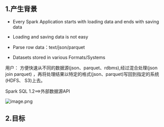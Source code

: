 ## 1.产生背景

- Every Spark Application starts with loading data and ends with saving data

- Loading and saving data is not easy

- Parse row data：text/json/parquet

- Datasets stored in various Formats/Systems

用户：
    方便快速从不同的数据源(json、parquet、rdbms),经过混合处理(json join parquet) ，再将处理结果以特定的格式(json、parquet)写回到指定的系统(HDFS、 S3)上去。

Spark SQL 1.2==>外部数据源API

![image.png](https://upload-images.jianshu.io/upload_images/7220971-e56dc58e971327c9.png?imageMogr2/auto-orient/strip%7CimageView2/2/w/1240)

## 2.目标


